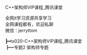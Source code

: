 C++架构师VIP课程_腾讯课堂

全网it学习资源共享学习<br>全网课程都有，欢迎私聊<br>微信：jerryttom<br>

┣━tx020-C++架构师VIP课程_腾讯课堂<br> ┣━专题2 架构师专题